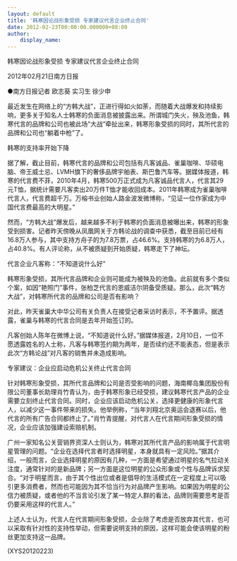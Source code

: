 ```yaml
---
layout: default
title: '韩寒因论战形象受损 专家建议代言企业终止合同'
date: 2012-02-23T00:00:00.000000+08:00
author:
    display_name: 
---
```


韩寒因论战形象受损 专家建议代言企业终止合同

2012年02月21日南方日报

●南方日报记者 欧志葵 实习生 徐少申

最近发生在网络上的“方韩大战”，正进行得如火如荼，而随着大战爆发和持续影响，更多关于知名人士韩寒的负面消息被披露出来。所谓城门失火，殃及池鱼，韩寒代言的品牌和公司也被此场“大战”牵扯出来，韩寒形象受损的同时，其所代言的品牌和公司也“躺着中枪”了。

韩寒的支持率开始下降

据了解，截止目前，韩寒代言的品牌和公司包括有凡客诚品、雀巢咖啡、华硕电脑、帝王威士忌、LVMH旗下的奢侈品牌宇舶表、斯巴鲁汽车等。据媒体报道，韩寒的代言费不菲，2010年4月，韩寒500万正式成为凡客诚品代言人，代言其29元T恤，据统计需要凡客卖出20万件T恤才能收回成本。2011年韩寒成为雀巢咖啡代言人，代言费超千万。万榕书业创始人路金波发微博称，“见证一位作家成为中国代言费最高的大明星。”

然而，“方韩大战”爆发后，越来越多不利于韩寒的负面消息被曝出来，韩寒的形象受到损害。记者昨天傍晚从凤凰网关于方韩论战的调查中获悉，截至目前已经有16.8万人参与，其中支持方舟子的为7.8万票，占46.6%。支持韩寒的为6.8万人，占40.8%。有人评论称，从不被质疑到开始质疑，韩寒走下了神坛。

代言企业凡客称：“不知道说什么好”

韩寒形象受损，其所代言品牌和企业则可能成为被殃及的池鱼。此前就有多个类似个案，如因“艳照门”事件，张柏芝代言的恩威洁尔阴备受质疑。那么，此次“韩方大战”，对韩寒所代言的品牌和公司是否有影响？

对此，昨天雀巢大中华公司有关负责人在接受记者采访时表示，不予置评。据透露，雀巢与韩寒的代言合同是去年开始签订的。

凡客创始人陈年在微博上说，“不知道说什么好。”据媒体报道，2月10日，一位不愿透露姓名的人士称，凡客与韩寒签约期为两年，是否续约还不能表态，但是表示此次“方韩论战”对凡客的销售并未造成影响。

专家建议：企业应启动危机公关终止代言合同

针对韩寒形象受损，其所代言品牌和公司是否受影响的问题，海南椰岛集团股份有限公司董事长助理肖竹青认为，由于韩寒形象已经受损，建议韩寒代言产品的企业需要立刻终止代言合同。同时，企业应该启动危机公关，选择更健康的形象代言人，以减少这一事件带来的损失。他举例称，“当年刘翔北京奥运会退赛以后，他代言的所有广告合同都终止了。”肖竹青提醒，对代言人在代言期间形象受损的情况，企业应该加强建设索赔机制。

广州一家知名公关营销界资深人士则认为，韩寒对其所代言产品的影响属于代言明星管理的问题。“企业在选择代言者时选择明星，本身就具有一定风险。”据其介绍，一般而言，企业选择明星的原因有几种，一方面是希望通过明星的名气拉动关注度，通常针对的是新品牌；另一方面是这位明星的公众形象或个性与品牌诉求契合。“对于明星而言，由于其个性出位或者是倡导的生活模式在一定程度上可以吸引更多消费者，然而也可能因为其不恰当行为对品牌产生影响。如果因为明星的公信力被质疑，或者他的不当言论引发了某一特定人群的看法，品牌则需要思考是否仍要采用这样的代言人。”

上述人士认为，代言人在代言期间形象受损，企业除了考虑是否放弃其代言，也可以采取有针对性的支持性举动，但需要说明支持的原因，这样可能会使该明星的粉丝更加支持这一品牌。

(XYS20120223)

